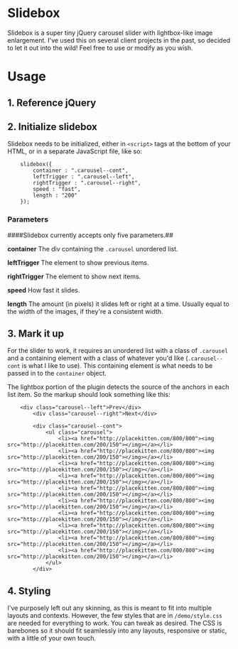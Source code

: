 Slidebox
========

Slidebox is a super tiny jQuery carousel slider with lightbox-like image enlargement. I've used this on several client projects in the past, so decided to let it out into the wild! Feel free to use or modify as you wish.


Usage
========

## 1. Reference jQuery

## 2. Initialize slidebox

Slidebox needs to be initialized, either in ```<script>``` tags at the bottom of your HTML, or in a separate JavaScript file, like so:

		slidebox({
            container : ".carousel--cont",
            leftTrigger : ".carousel--left",
            rightTrigger : ".carousel--right",
            speed : "fast",
            length : "200"
        });

### Parameters

####Slidebox currently accepts only five parameters.##

**container**
The div containing the ```.carousel``` unordered list.

**leftTrigger**
The element to show previous items.

**rightTrigger**
The element to show next items.

**speed**
How fast it slides.

**length**
The amount (in pixels) it slides left or right at a time. Usually equal to the width of the images, if they're a consistent width.



## 3. Mark it up

For the slider to work, it requires an unordered list with a class of ```.carousel``` and a containing element with a class of whatever you'd like (```.carousel--cont``` is what I like to use). This containing element is what needs to be passed in to the ```container``` object.

The lightbox portion of the plugin detects the source of the anchors in each list item. So the markup should look something like this:

		<div class="carousel--left">Prev</div>
	        <div class="carousel--right">Next</div>
	        
	        <div class="carousel--cont">
	            <ul class="carousel">
	                <li><a href="http://placekitten.com/800/800"><img src="http://placekitten.com/200/150"></img></a></li>
	                <li><a href="http://placekitten.com/800/800"><img src="http://placekitten.com/200/150"></img></a></li>
	                <li><a href="http://placekitten.com/800/800"><img src="http://placekitten.com/200/150"></img></a></li>
	                <li><a href="http://placekitten.com/800/800"><img src="http://placekitten.com/200/150"></img></a></li>
	                <li><a href="http://placekitten.com/800/800"><img src="http://placekitten.com/200/150"></img></a></li>
	                <li><a href="http://placekitten.com/800/800"><img src="http://placekitten.com/200/150"></img></a></li>
	                <li><a href="http://placekitten.com/800/800"><img src="http://placekitten.com/200/150"></img></a></li>
	                <li><a href="http://placekitten.com/800/800"><img src="http://placekitten.com/200/150"></img></a></li>
	                <li><a href="http://placekitten.com/800/800"><img src="http://placekitten.com/200/150"></img></a></li>
	                <li><a href="http://placekitten.com/800/800"><img src="http://placekitten.com/200/150"></img></a></li>
	            </ul>
	        </div>

## 4. Styling

I've purposely left out any skinning, as this is meant to fit into multiple layouts and contexts. However, the few styles that are in ```/demo/style.css``` are needed for everything to work. You can tweak as desired. The CSS is barebones so it should fit seamlessly into any layouts, responsive or static, with a little of your own touch.